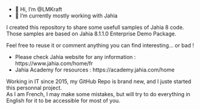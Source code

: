 - 👋 Hi, I’m @LMKraft
- 🌱 I’m currently mostly working with Jahia

<p>
	I created this repository to share some usefull samples of Jahia 8 code.<br />
	Those samples are based on Jahia 8.1.1.0 Enterprise Demo Package.
</p>

<p>
	Feel free to reuse it or comment anything you can find interesting... or bad !
</p>
<ul>
    <li>Please check Jahia website for any information : https://www.jahia.com/home/fr</li>
    <li>Jahia Academy for resources : https://academy.jahia.com/home</li>
</ul>

<p>
	Working in IT since 2015, my GitHub Repo is brand new, and I juste started this personnal project.<br />
	As I am French, I may make some mistakes, but will try to do everything in English for it to be accessible for most of you.
</p>